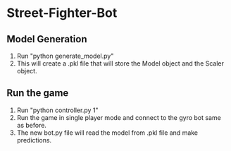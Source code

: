 # Street-Fighter-Bot

## Model Generation
1. Run "python generate_model.py"
2. This will create a .pkl file that will store the Model object and the Scaler object.

## Run the game
1. Run "python controller.py 1"
2. Run the game in single player mode and connect to the gyro bot same as before.
3. The new bot.py file will read the model from .pkl file and make predictions.
